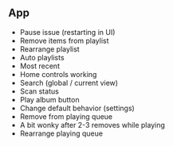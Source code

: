 ## App
* Pause issue (restarting in UI)
* Remove items from playlist
* Rearrange playlist
* Auto playlists
 * Most recent
* Home controls working
* Search (global / current view)
* Scan status
* Play album button
* Change default behavior (settings)
* Remove from playing queue
 * A bit wonky after 2-3 removes while playing
* Rearrange playing queue